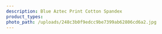 ```yaml
---
description: Blue Aztec Print Cotton Spandex
product_types:
photo_path: /uploads/248c3b0f9edcc9be7399ab62806cd6a2.jpg
---
```

